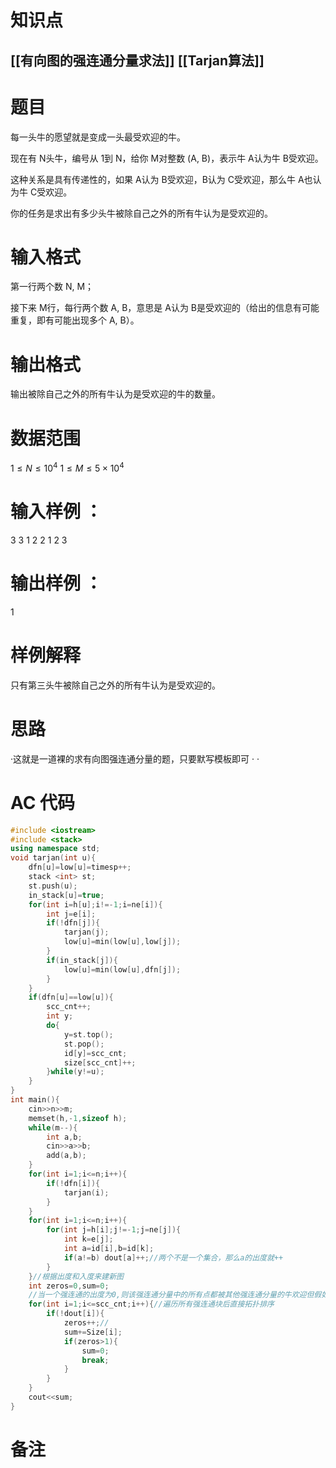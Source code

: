 # 知识点
  ## [[有向图的强连通分量求法]] [[Tarjan算法]]
# 题目
每一头牛的愿望就是变成一头最受欢迎的牛。

现在有 N头牛，编号从 1到 N，给你 M对整数 (A, B)，表示牛 A认为牛 B受欢迎。

这种关系是具有传递性的，如果 A认为 B受欢迎，B认为 C受欢迎，那么牛 A也认为牛 C受欢迎。

你的任务是求出有多少头牛被除自己之外的所有牛认为是受欢迎的。

# 输入格式
第一行两个数 N, M；

接下来 M行，每行两个数 A, B，意思是 A认为 B是受欢迎的（给出的信息有可能重复，即有可能出现多个 A, B）。

# 输出格式
输出被除自己之外的所有牛认为是受欢迎的牛的数量。

# 数据范围
$1≤N≤10^4$
$1≤M≤5×10^4$
# 输入样例 ：
3 3
1 2
2 1
2 3
# 输出样例 ：
1
# 样例解释
只有第三头牛被除自己之外的所有牛认为是受欢迎的。

# 思路
·这就是一道裸的求有向图强连通分量的题，只要默写模板即可
·
·
# AC 代码
```cpp
#include <iostream>
#include <stack>
using namespace std;
void tarjan(int u){
	dfn[u]=low[u]=timesp++;
	stack <int> st;
	st.push(u);
	in_stack[u]=true;
	for(int i=h[u];i!=-1;i=ne[i]){
		int j=e[i];
		if(!dfn[j]){
			tarjan(j);
			low[u]=min(low[u],low[j]);
		}
		if(in_stack[j]){
			low[u]=min(low[u],dfn[j]);
		}
	}
	if(dfn[u]==low[u]){
		scc_cnt++;
		int y;
		do{
			y=st.top();
			st.pop();
			id[y]=scc_cnt;
			size[scc_cnt]++;
		}while(y!=u);
	}
}
int main(){
	cin>>n>>m;
	memset(h,-1,sizeof h);
	while(m--){
		int a,b;
		cin>>a>>b;
		add(a,b);
	}
	for(int i=1;i<=n;i++){
		if(!dfn[i]){
			tarjan(i);
		}
	}
	for(int i=1;i<=n;i++){
		for(int j=h[i];j!=-1;j=ne[j]){
			int k=e[j];
			int a=id[i],b=id[k];
			if(a!=b) dout[a]++;//两个不是一个集合，那么a的出度就++
		}
	}//根据出度和入度来建新图
	int zeros=0,sum=0;
	//当一个强连通的出度为0,则该强连通分量中的所有点都被其他强连通分量的牛欢迎但假如存在两及以上个出度=0的牛(强连通分量) 则必然有一头牛(强连通分量)不被所有牛欢迎
	for(int i=1;i<=scc_cnt;i++){//遍历所有强连通块后直接拓扑排序
		if(!dout[i]){
			zeros++;//
			sum+=Size[i];
			if(zeros>1){
				sum=0;
				break;
			}
		}
	}
	cout<<sum;
}
```
# 备注
